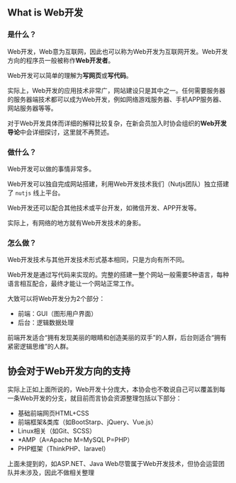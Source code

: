 ## What is Web开发

### 是什么？

Web开发，Web意为互联网，因此也可以称为Web开发为互联网开发。Web开发方向的程序员一般被称作**Web开发者**。

Web开发可以简单的理解为**写网页**或**写代码**。

实际上，Web开发的应用技术非常广，网站建设只是其中之一。任何需要服务器的服务器端技术都可以成为Web开发，例如网络游戏服务器、手机APP服务器、网站服务器等等。

对于Web开发具体而详细的解释比较复杂，在新会员加入时协会组织的**Web开发导论**中会详细探讨，这里就不再赘述。

### 做什么？

Web开发可以做的事情非常多。

Web开发可以独自完成网站搭建，利用Web开发技术我们（Nutjs团队）独立搭建了 `nutjs` 线上平台。

Web开发还可以配合其他技术或平台开发，如微信开发、APP开发等。

实际上，有网络的地方就有Web开发技术的身影。

### 怎么做？

Web开发技术与其他开发技术形式基本相同，只是方向有所不同。

Web开发是通过写代码来实现的。完整的搭建一整个网站一般需要5种语言，每种语言相互配合，最终才能让一个网站正常工作。

大致可以将Web开发分为2个部分：

- 前端：GUI（图形用户界面）
- 后台：逻辑数据处理

前端开发适合“拥有发现美丽的眼睛和创造美丽的双手”的人群，后台则适合“拥有紧密逻辑思维”的人群。

## 协会对于Web开发方向的支持

实际上正如上面所说的，Web开发十分庞大，本协会也不敢说自己可以覆盖到每一条Web开发的分支，就目前而言协会资源整理包括以下部分：

- 基础前端网页HTML+CSS
- 前端框架&类库（如BootStarp、jQuery、Vue.js）
- Linux相关（如Git、SCSS）
- *AMP（A=Apache M=MySQL P=PHP）
- PHP框架（ThinkPHP、laravel）

上面未提到的，如ASP.NET、Java Web尽管属于Web开发技术，但协会运营团队并未涉及，因此不做相关整理
